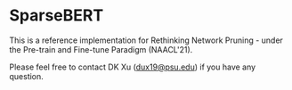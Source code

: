 # SparseBERT

This is a reference implementation for Rethinking Network Pruning - under the Pre-train and Fine-tune Paradigm (NAACL'21).

Please feel free to contact DK Xu (dux19@psu.edu) if you have any question.
